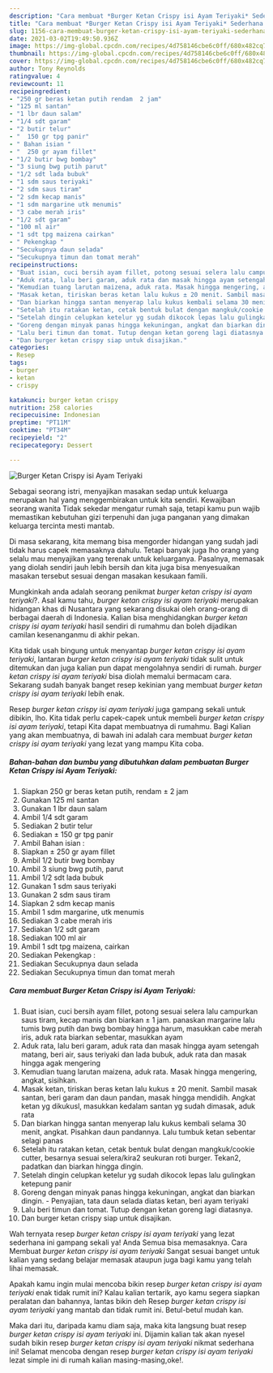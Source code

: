 ```yaml
---
description: "Cara membuat *Burger Ketan Crispy isi Ayam Teriyaki* Sederhana Untuk Jualan"
title: "Cara membuat *Burger Ketan Crispy isi Ayam Teriyaki* Sederhana Untuk Jualan"
slug: 1156-cara-membuat-burger-ketan-crispy-isi-ayam-teriyaki-sederhana-untuk-jualan
date: 2021-03-02T19:49:50.936Z
image: https://img-global.cpcdn.com/recipes/4d758146cbe6c0ff/680x482cq70/burger-ketan-crispy-isi-ayam-teriyaki-foto-resep-utama.jpg
thumbnail: https://img-global.cpcdn.com/recipes/4d758146cbe6c0ff/680x482cq70/burger-ketan-crispy-isi-ayam-teriyaki-foto-resep-utama.jpg
cover: https://img-global.cpcdn.com/recipes/4d758146cbe6c0ff/680x482cq70/burger-ketan-crispy-isi-ayam-teriyaki-foto-resep-utama.jpg
author: Tony Reynolds
ratingvalue: 4
reviewcount: 11
recipeingredient:
- "250 gr beras ketan putih rendam  2 jam"
- "125 ml santan"
- "1 lbr daun salam"
- "1/4 sdt garam"
- "2 butir telur"
- "  150 gr tpg panir"
- " Bahan isian "
- "  250 gr ayam fillet"
- "1/2 butir bwg bombay"
- "3 siung bwg putih parut"
- "1/2 sdt lada bubuk"
- "1 sdm saus teriyaki"
- "2 sdm saus tiram"
- "2 sdm kecap manis"
- "1 sdm margarine utk menumis"
- "3 cabe merah iris"
- "1/2 sdt garam"
- "100 ml air"
- "1 sdt tpg maizena cairkan"
- " Pekengkap "
- "Secukupnya daun selada"
- "Secukupnya timun dan tomat merah"
recipeinstructions:
- "Buat isian, cuci bersih ayam fillet, potong sesuai selera lalu campurkan saus tiram, kecap manis dan biarkan ± 1 jam. panaskan margarine lalu tumis bwg putih dan bwg bombay hingga harum, masukkan cabe merah iris, aduk rata biarkan sebentar, masukkan ayam"
- "Aduk rata, lalu beri garam, aduk rata dan masak hingga ayam setengah matang, beri air, saus teriyaki dan lada bubuk, aduk rata dan masak hingga agak mengering"
- "Kemudian tuang larutan maizena, aduk rata. Masak hingga mengering, angkat, sisihkan."
- "Masak ketan, tiriskan beras ketan lalu kukus ± 20 menit. Sambil masak santan, beri garam dan daun pandan, masak hingga mendidih. Angkat ketan yg dikukusl, masukkan kedalam santan yg sudah dimasak, aduk rata"
- "Dan biarkan hingga santan menyerap lalu kukus kembali selama 30 menit, angkat. Pisahkan daun pandannya. Lalu tumbuk ketan sebentar selagi panas"
- "Setelah itu ratakan ketan, cetak bentuk bulat dengan mangkuk/cookie cutter, besarnya sesuai selera/kira2 seukuran roti burger. Tekan2, padatkan dan biarkan hingga dingin."
- "Setelah dingin celupkan ketelur yg sudah dikocok lepas lalu gulingkan ketepung panir"
- "Goreng dengan minyak panas hingga kekuningan, angkat dan biarkan dingin.  Penyajian, tata daun selada diatas ketan, beri ayam teriyaki"
- "Lalu beri timun dan tomat. Tutup dengan ketan goreng lagi diatasnya."
- "Dan burger ketan crispy siap untuk disajikan."
categories:
- Resep
tags:
- burger
- ketan
- crispy

katakunci: burger ketan crispy 
nutrition: 258 calories
recipecuisine: Indonesian
preptime: "PT11M"
cooktime: "PT34M"
recipeyield: "2"
recipecategory: Dessert

---
```



![*Burger Ketan Crispy isi Ayam Teriyaki*](https://img-global.cpcdn.com/recipes/4d758146cbe6c0ff/680x482cq70/burger-ketan-crispy-isi-ayam-teriyaki-foto-resep-utama.jpg)

Sebagai seorang istri, menyajikan masakan sedap untuk keluarga merupakan hal yang menggembirakan untuk kita sendiri. Kewajiban seorang  wanita Tidak sekedar mengatur rumah saja, tetapi kamu pun wajib memastikan kebutuhan gizi terpenuhi dan juga panganan yang dimakan keluarga tercinta mesti mantab.

Di masa  sekarang, kita memang bisa mengorder hidangan yang sudah jadi tidak harus capek memasaknya dahulu. Tetapi banyak juga lho orang yang selalu mau menyajikan yang terenak untuk keluarganya. Pasalnya, memasak yang diolah sendiri jauh lebih bersih dan kita juga bisa menyesuaikan masakan tersebut sesuai dengan masakan kesukaan famili. 



Mungkinkah anda adalah seorang penikmat *burger ketan crispy isi ayam teriyaki*?. Asal kamu tahu, *burger ketan crispy isi ayam teriyaki* merupakan hidangan khas di Nusantara yang sekarang disukai oleh orang-orang di berbagai daerah di Indonesia. Kalian bisa menghidangkan *burger ketan crispy isi ayam teriyaki* hasil sendiri di rumahmu dan boleh dijadikan camilan kesenanganmu di akhir pekan.

Kita tidak usah bingung untuk menyantap *burger ketan crispy isi ayam teriyaki*, lantaran *burger ketan crispy isi ayam teriyaki* tidak sulit untuk ditemukan dan juga kalian pun dapat mengolahnya sendiri di rumah. *burger ketan crispy isi ayam teriyaki* bisa diolah memalui bermacam cara. Sekarang sudah banyak banget resep kekinian yang membuat *burger ketan crispy isi ayam teriyaki* lebih enak.

Resep *burger ketan crispy isi ayam teriyaki* juga gampang sekali untuk dibikin, lho. Kita tidak perlu capek-capek untuk membeli *burger ketan crispy isi ayam teriyaki*, tetapi Kita dapat membuatnya di rumahmu. Bagi Kalian yang akan membuatnya, di bawah ini adalah cara membuat *burger ketan crispy isi ayam teriyaki* yang lezat yang mampu Kita coba.

<!--inarticleads1-->

##### Bahan-bahan dan bumbu yang dibutuhkan dalam pembuatan *Burger Ketan Crispy isi Ayam Teriyaki*:

1. Siapkan 250 gr beras ketan putih, rendam ± 2 jam
1. Gunakan 125 ml santan
1. Gunakan 1 lbr daun salam
1. Ambil 1/4 sdt garam
1. Sediakan 2 butir telur
1. Sediakan  ± 150 gr tpg panir
1. Ambil  Bahan isian :
1. Siapkan  ± 250 gr ayam fillet
1. Ambil 1/2 butir bwg bombay
1. Ambil 3 siung bwg putih, parut
1. Ambil 1/2 sdt lada bubuk
1. Gunakan 1 sdm saus teriyaki
1. Gunakan 2 sdm saus tiram
1. Siapkan 2 sdm kecap manis
1. Ambil 1 sdm margarine, utk menumis
1. Sediakan 3 cabe merah iris
1. Sediakan 1/2 sdt garam
1. Sediakan 100 ml air
1. Ambil 1 sdt tpg maizena, cairkan
1. Sediakan  Pekengkap :
1. Sediakan Secukupnya daun selada
1. Sediakan Secukupnya timun dan tomat merah




<!--inarticleads2-->

##### Cara membuat *Burger Ketan Crispy isi Ayam Teriyaki*:

1. Buat isian, cuci bersih ayam fillet, potong sesuai selera lalu campurkan saus tiram, kecap manis dan biarkan ± 1 jam. panaskan margarine lalu tumis bwg putih dan bwg bombay hingga harum, masukkan cabe merah iris, aduk rata biarkan sebentar, masukkan ayam
1. Aduk rata, lalu beri garam, aduk rata dan masak hingga ayam setengah matang, beri air, saus teriyaki dan lada bubuk, aduk rata dan masak hingga agak mengering
1. Kemudian tuang larutan maizena, aduk rata. Masak hingga mengering, angkat, sisihkan.
1. Masak ketan, tiriskan beras ketan lalu kukus ± 20 menit. Sambil masak santan, beri garam dan daun pandan, masak hingga mendidih. Angkat ketan yg dikukusl, masukkan kedalam santan yg sudah dimasak, aduk rata
1. Dan biarkan hingga santan menyerap lalu kukus kembali selama 30 menit, angkat. Pisahkan daun pandannya. Lalu tumbuk ketan sebentar selagi panas
1. Setelah itu ratakan ketan, cetak bentuk bulat dengan mangkuk/cookie cutter, besarnya sesuai selera/kira2 seukuran roti burger. Tekan2, padatkan dan biarkan hingga dingin.
1. Setelah dingin celupkan ketelur yg sudah dikocok lepas lalu gulingkan ketepung panir
1. Goreng dengan minyak panas hingga kekuningan, angkat dan biarkan dingin.  - Penyajian, tata daun selada diatas ketan, beri ayam teriyaki
1. Lalu beri timun dan tomat. Tutup dengan ketan goreng lagi diatasnya.
1. Dan burger ketan crispy siap untuk disajikan.




Wah ternyata resep *burger ketan crispy isi ayam teriyaki* yang lezat sederhana ini gampang sekali ya! Anda Semua bisa memasaknya. Cara Membuat *burger ketan crispy isi ayam teriyaki* Sangat sesuai banget untuk kalian yang sedang belajar memasak ataupun juga bagi kamu yang telah lihai memasak.

Apakah kamu ingin mulai mencoba bikin resep *burger ketan crispy isi ayam teriyaki* enak tidak rumit ini? Kalau kalian tertarik, ayo kamu segera siapkan peralatan dan bahannya, lantas bikin deh Resep *burger ketan crispy isi ayam teriyaki* yang mantab dan tidak rumit ini. Betul-betul mudah kan. 

Maka dari itu, daripada kamu diam saja, maka kita langsung buat resep *burger ketan crispy isi ayam teriyaki* ini. Dijamin kalian tak akan nyesel sudah bikin resep *burger ketan crispy isi ayam teriyaki* nikmat sederhana ini! Selamat mencoba dengan resep *burger ketan crispy isi ayam teriyaki* lezat simple ini di rumah kalian masing-masing,oke!.


